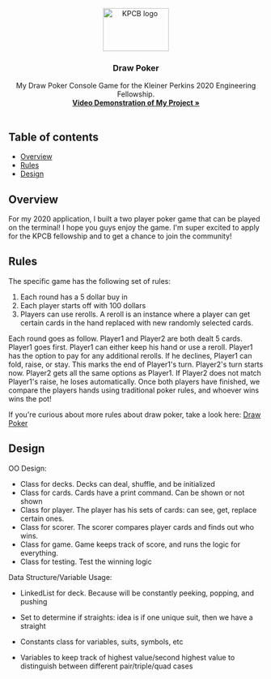 <p align="center">
  <a>
    <img src="https://getbootstrap.com/docs/4.3/assets/brand/bootstrap-solid.svg" alt="KPCB logo" width="130" height="85">
  </a>
</p>

<h3 align="center">Draw Poker</h3>

<p align="center">
  My Draw Poker Console Game for the Kleiner Perkins 2020 Engineering Fellowship.
  <br>
  <a href="https://youtu.be/tgN11lCcYIk"><strong>Video Demonstration of My Project »</strong></a>
  <br>
  <br>
</p>

## Table of contents
- [Overview](#overview)
- [Rules](#rules)
- [Design](#design)

## Overview
For my 2020 application, I built a two player poker game that can be played on the terminal! I hope you guys enjoy the game. I'm super excited to apply for the KPCB fellowship and to get a chance to join the community!

## Rules
The specific game has the following set of rules: 
1. Each round has a 5 dollar buy in
2. Each player starts off with 100 dollars
3. Players can use rerolls. A reroll is an instance where a player can get certain cards in the hand replaced with new randomly selected cards.

Each round goes as follow. Player1 and Player2 are both dealt 5 cards. Player1 goes first. Player1 can either keep his hand or use a reroll. Player1 has the option to pay for any additional rerolls. If he declines, Player1 can fold, raise, or stay. This marks the end of Player1's turn. Player2's turn starts now. Player2 gets all the same options as Player1. If Player2 does not match Player1's raise, he loses automatically. Once both players have finished, we compare the players hands using traditional poker rules, and whoever wins wins the pot!

If you're curious about more rules about draw poker, take a look here: [Draw Poker](https://en.wikipedia.org/wiki/Draw_poker)

## Design
OO Design: 
- Class for decks. Decks can deal, shuffle, and be initialized
- Class for cards. Cards have a print command. Can be shown or not shown
- Class for player. The player has his sets of cards: can see, get, replace certain ones.
- Class for scorer. The scorer compares player cards and finds out who wins.
- Class for game. Game keeps track of score, and runs the logic for everything.
- Class for testing. Test the winning logic


Data Structure/Variable Usage: 
- LinkedList for deck. Because will be constantly peeking, popping, and pushing

- Set to determine if straights: idea is if one unique suit, then we have a straight

- Constants class for variables, suits, symbols, etc

- Variables to keep track of highest value/second highest value to distinguish between different pair/triple/quad cases
